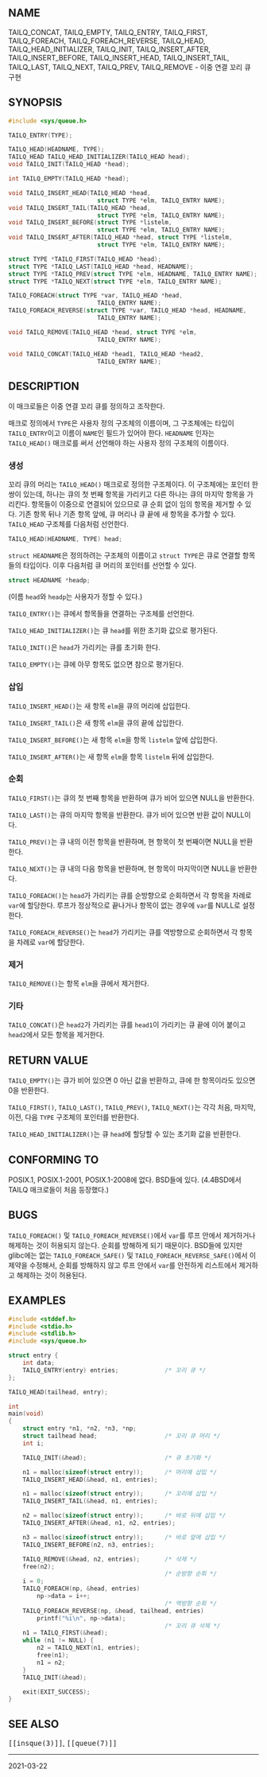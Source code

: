 ## NAME

TAILQ_CONCAT, TAILQ_EMPTY, TAILQ_ENTRY, TAILQ_FIRST, TAILQ_FOREACH, TAILQ_FOREACH_REVERSE, TAILQ_HEAD, TAILQ_HEAD_INITIALIZER, TAILQ_INIT, TAILQ_INSERT_AFTER, TAILQ_INSERT_BEFORE, TAILQ_INSERT_HEAD, TAILQ_INSERT_TAIL, TAILQ_LAST, TAILQ_NEXT, TAILQ_PREV, TAILQ_REMOVE - 이중 연결 꼬리 큐 구현

## SYNOPSIS

```c
#include <sys/queue.h>

TAILQ_ENTRY(TYPE);

TAILQ_HEAD(HEADNAME, TYPE);
TAILQ_HEAD TAILQ_HEAD_INITIALIZER(TAILQ_HEAD head);
void TAILQ_INIT(TAILQ_HEAD *head);

int TAILQ_EMPTY(TAILQ_HEAD *head);

void TAILQ_INSERT_HEAD(TAILQ_HEAD *head,
                         struct TYPE *elm, TAILQ_ENTRY NAME);
void TAILQ_INSERT_TAIL(TAILQ_HEAD *head,
                         struct TYPE *elm, TAILQ_ENTRY NAME);
void TAILQ_INSERT_BEFORE(struct TYPE *listelm,
                         struct TYPE *elm, TAILQ_ENTRY NAME);
void TAILQ_INSERT_AFTER(TAILQ_HEAD *head, struct TYPE *listelm,
                         struct TYPE *elm, TAILQ_ENTRY NAME);

struct TYPE *TAILQ_FIRST(TAILQ_HEAD *head);
struct TYPE *TAILQ_LAST(TAILQ_HEAD *head, HEADNAME);
struct TYPE *TAILQ_PREV(struct TYPE *elm, HEADNAME, TAILQ_ENTRY NAME);
struct TYPE *TAILQ_NEXT(struct TYPE *elm, TAILQ_ENTRY NAME);

TAILQ_FOREACH(struct TYPE *var, TAILQ_HEAD *head,
                         TAILQ_ENTRY NAME);
TAILQ_FOREACH_REVERSE(struct TYPE *var, TAILQ_HEAD *head, HEADNAME,
                         TAILQ_ENTRY NAME);

void TAILQ_REMOVE(TAILQ_HEAD *head, struct TYPE *elm,
                         TAILQ_ENTRY NAME);

void TAILQ_CONCAT(TAILQ_HEAD *head1, TAILQ_HEAD *head2,
                         TAILQ_ENTRY NAME);
```

## DESCRIPTION

이 매크로들은 이중 연결 꼬리 큐를 정의하고 조작한다.

매크로 정의에서 `TYPE`은 사용자 정의 구조체의 이름이며, 그 구조체에는 타입이 `TAILQ_ENTRY`이고 이름이 `NAME`인 필드가 있어야 한다. `HEADNAME` 인자는 `TAILQ_HEAD()` 매크로를 써서 선언해야 하는 사용자 정의 구조체의 이름이다.

### 생성

꼬리 큐의 머리는 `TAILQ_HEAD()` 매크로로 정의한 구조체이다. 이 구조체에는 포인터 한 쌍이 있는데, 하나는 큐의 첫 번째 항목을 가리키고 다른 하나는 큐의 마지막 항목을 가리킨다. 항목들이 이중으로 연결되어 있으므로 큐 순회 없이 임의 항목을 제거할 수 있다. 기존 항목 뒤나 기존 항목 앞에, 큐 머리나 큐 끝에 새 항목을 추가할 수 있다. `TAILQ_HEAD` 구조체를 다음처럼 선언한다.

```c
TAILQ_HEAD(HEADNAME, TYPE) head;
```

`struct HEADNAME`은 정의하려는 구조체의 이름이고 `struct TYPE`은 큐로 연결할 항목들의 타입이다. 이후 다음처럼 큐 머리의 포인터를 선언할 수 있다.

```c
struct HEADNAME *headp;
```

(이름 `head`와 `headp`는 사용자가 정할 수 있다.)

`TAILQ_ENTRY()`는 큐에서 항목들을 연결하는 구조체를 선언한다.

`TAILQ_HEAD_INITIALIZER()`는 큐 `head`를 위한 초기화 값으로 평가된다.

`TAILQ_INIT()`은 `head`가 가리키는 큐를 초기화 한다.

`TAILQ_EMPTY()`는 큐에 아무 항목도 없으면 참으로 평가된다.

### 삽입

`TAILQ_INSERT_HEAD()`는 새 항목 `elm`을 큐의 머리에 삽입한다.

`TAILQ_INSERT_TAIL()`은 새 항목 `elm`을 큐의 끝에 삽입한다.

`TAILQ_INSERT_BEFORE()`는 새 항목 `elm`을 항목 `listelm` 앞에 삽입한다.

`TAILQ_INSERT_AFTER()`는 새 항목 `elm`을 항목 `listelm` 뒤에 삽입한다.

### 순회

`TAILQ_FIRST()`는 큐의 첫 번째 항목을 반환하며 큐가 비어 있으면 NULL을 반환한다.

`TAILQ_LAST()`는 큐의 마지막 항목을 반환한다. 큐가 비어 있으면 반환 값이 NULL이다.

`TAILQ_PREV()`는 큐 내의 이전 항목을 반환하며, 현 항목이 첫 번째이면 NULL을 반환한다.

`TAILQ_NEXT()`는 큐 내의 다음 항목을 반환하며, 현 항목이 마지막이면 NULL을 반환한다.

`TAILQ_FOREACH()`는 `head`가 가리키는 큐를 순방향으로 순회하면서 각 항목을 차례로 `var`에 할당한다. 루프가 정상적으로 끝나거나 항목이 없는 경우에 `var`를 NULL로 설정한다.

`TAILQ_FOREACH_REVERSE()`는 `head`가 가리키는 큐를 역방향으로 순회하면서 각 항목을 차례로 `var`에 할당한다.

### 제거

`TAILQ_REMOVE()`는 항목 `elm`을 큐에서 제거한다.

### 기타

`TAILQ_CONCAT()`은 `head2`가 가리키는 큐를 `head1`이 가리키는 큐 끝에 이어 붙이고 `head2`에서 모든 항목을 제거한다.

## RETURN VALUE

`TAILQ_EMPTY()`는 큐가 비어 있으면 0 아닌 값을 반환하고, 큐에 한 항목이라도 있으면 0을 반환한다.

`TAILQ_FIRST()`, `TAILQ_LAST()`, `TAILQ_PREV()`, `TAILQ_NEXT()`는 각각 처음, 마지막, 이전, 다음 `TYPE` 구조체의 포인터를 반환한다.

`TAILQ_HEAD_INITIALIZER()`는 큐 `head`에 할당할 수 있는 초기화 값을 반환한다.

## CONFORMING TO

POSIX.1, POSIX.1-2001, POSIX.1-2008에 없다. BSD들에 있다. (4.4BSD에서 TAILQ 매크로들이 처음 등장했다.)

## BUGS

`TAILQ_FOREACH()` 및 `TAILQ_FOREACH_REVERSE()`에서 `var`를 루프 안에서 제거하거나 해제하는 것이 허용되지 않는다. 순회를 방해하게 되기 때문이다. BSD들에 있지만 glibc에는 없는 `TAILQ_FOREACH_SAFE()` 및 `TAILQ_FOREACH_REVERSE_SAFE()`에서 이 제약을 수정해서, 순회를 방해하지 않고 루프 안에서 `var`를 안전하게 리스트에서 제거하고 해제하는 것이 허용된다.

## EXAMPLES

```c
#include <stddef.h>
#include <stdio.h>
#include <stdlib.h>
#include <sys/queue.h>

struct entry {
    int data;
    TAILQ_ENTRY(entry) entries;             /* 꼬리 큐 */
};

TAILQ_HEAD(tailhead, entry);

int
main(void)
{
    struct entry *n1, *n2, *n3, *np;
    struct tailhead head;                   /* 꼬리 큐 머리 */
    int i;

    TAILQ_INIT(&head);                      /* 큐 초기화 */

    n1 = malloc(sizeof(struct entry));      /* 머리에 삽입 */
    TAILQ_INSERT_HEAD(&head, n1, entries);

    n1 = malloc(sizeof(struct entry));      /* 꼬리에 삽입 */
    TAILQ_INSERT_TAIL(&head, n1, entries);

    n2 = malloc(sizeof(struct entry));      /* 바로 뒤에 삽입 */
    TAILQ_INSERT_AFTER(&head, n1, n2, entries);

    n3 = malloc(sizeof(struct entry));      /* 바로 앞에 삽입 */
    TAILQ_INSERT_BEFORE(n2, n3, entries);

    TAILQ_REMOVE(&head, n2, entries);       /* 삭제 */
    free(n2);
                                            /* 순방향 순회 */
    i = 0;
    TAILQ_FOREACH(np, &head, entries)
        np->data = i++;
                                            /* 역방향 순회 */
    TAILQ_FOREACH_REVERSE(np, &head, tailhead, entries)
        printf("%i\n", np->data);
                                            /* 꼬리 큐 삭제 */
    n1 = TAILQ_FIRST(&head);
    while (n1 != NULL) {
        n2 = TAILQ_NEXT(n1, entries);
        free(n1);
        n1 = n2;
    }
    TAILQ_INIT(&head);

    exit(EXIT_SUCCESS);
}
```

## SEE ALSO

<tt>[[insque(3)]]</tt>, <tt>[[queue(7)]]</tt>

----

2021-03-22
